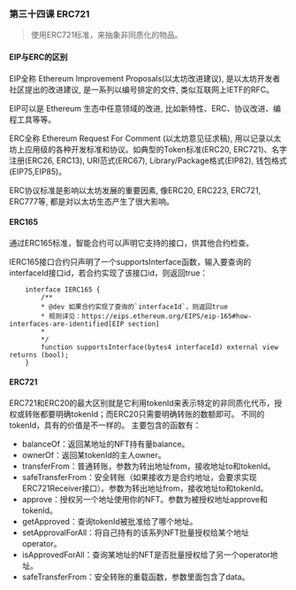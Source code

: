 ### 第三十四课 ERC721
> 使用ERC721标准，来抽象非同质化的物品。

#### EIP与ERC的区别
EIP全称 Ethereum Improvement Proposals(以太坊改进建议), 是以太坊开发者社区提出的改进建议, 是一系列以编号排定的文件, 类似互联网上IETF的RFC。

EIP可以是 Ethereum 生态中任意领域的改进, 比如新特性、ERC、协议改进、编程工具等等。

ERC全称 Ethereum Request For Comment (以太坊意见征求稿), 用以记录以太坊上应用级的各种开发标准和协议。如典型的Token标准(ERC20, ERC721)、名字注册(ERC26, ERC13), URI范式(ERC67), Library/Package格式(EIP82), 钱包格式(EIP75,EIP85)。

ERC协议标准是影响以太坊发展的重要因素, 像ERC20, ERC223, ERC721, ERC777等, 都是对以太坊生态产生了很大影响。

#### ERC165
通过ERC165标准，智能合约可以声明它支持的接口，供其他合约检查。

IERC165接口合约只声明了一个supportsInterface函数，输入要查询的interfaceId接口id，若合约实现了该接口id，则返回true：
```solidity
    interface IERC165 {
        /**
        * @dev 如果合约实现了查询的`interfaceId`，则返回true
        * 规则详见：https://eips.ethereum.org/EIPS/eip-165#how-interfaces-are-identified[EIP section]
        *
        */
        function supportsInterface(bytes4 interfaceId) external view returns (bool);
    }
```

#### ERC721
ERC721和ERC20的最大区别就是它利用tokenId来表示特定的非同质化代币，授权或转账都要明确tokenId；而ERC20只需要明确转账的数额即可。
不同的tokenId，具有的价值是不一样的。
主要包含的函数有：

- balanceOf：返回某地址的NFT持有量balance。
- ownerOf：返回某tokenId的主人owner。
- transferFrom：普通转账，参数为转出地址from，接收地址to和tokenId。
- safeTransferFrom：安全转账（如果接收方是合约地址，会要求实现ERC721Receiver接口）。参数为转出地址from，接收地址to和tokenId。
- approve：授权另一个地址使用你的NFT。参数为被授权地址approve和tokenId。
- getApproved：查询tokenId被批准给了哪个地址。
- setApprovalForAll：将自己持有的该系列NFT批量授权给某个地址operator。
- isApprovedForAll：查询某地址的NFT是否批量授权给了另一个operator地址。
- safeTransferFrom：安全转账的重载函数，参数里面包含了data。
